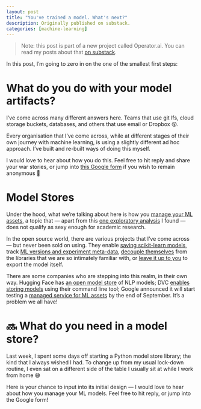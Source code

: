 ```yaml
---
layout: post
title: "You've trained a model. What's next?"
description: Originally published on substack.
categories: [machine-learning]
---
```


> Note: this post is part of a new project called Operator.ai. You can read my posts about that [on substack](https://operatorai.substack.com/).

In this post, I’m going to zero in on the one of the smallest first steps:

# What do you do with your model artifacts?

I’ve come across many different answers here. Teams that use git lfs, cloud storage buckets, databases, and others that use email or Dropbox 😲.

Every organisation that I’ve come across, while at different stages of their own journey with machine learning, is using a slightly different ad hoc approach. I’ve built and re-built ways of doing this myself.

I would love to hear about how you do this. Feel free to hit reply and share your war stories, or jump into [this Google form](https://forms.gle/zjYeeZtFJiMhceEs9) if you wish to remain anonymous 👀

# Model Stores

Under the hood, what we’re talking about here is how you [manage your ML assets](https://www.slideshare.net/paulvermont/2018-data-engineering-for-ml-asset-management-for-features-and-models), a topic that — apart from this [one exploratory analysis](https://arxiv.org/abs/1905.10677) I found — does not qualify as sexy enough for academic research.

In the open source world, there are various projects that I’ve come across — but never been sold on using. They enable [saving scikit-learn models](https://github.com/SohamPathak/modellogger.github.io), track [ML versions and experiment meta-data](https://github.com/VertaAI/modeldb), [decouple themselves](https://github.com/src-d/modelforge) from the libraries that we are so intimately familiar with, or [leave it up to you](https://github.com/datmo/datmo) to export the model itself.

There are some companies who are stepping into this realm, in their own way. Hugging Face has [an open model store](https://huggingface.co/models) of NLP models; DVC [enables storing models](https://dvc.org/features) using their command line tool; Google announced it will start testing a [managed service for ML assets](https://cloud.google.com/blog/products/ai-machine-learning/key-requirements-for-an-mlops-foundation) by the end of September. It’s a problem we all have!

# 🔜 What do you need in a model store?

Last week, I spent some days off starting a Python model store library; the kind that I always wished I had. To change up from my usual lock-down routine, I even sat on a different side of the table I usually sit at while I work from home 😅

Here is your chance to input into its initial design — I would love to hear about how you manage your ML models. Feel free to hit reply, or jump into the Google form!
